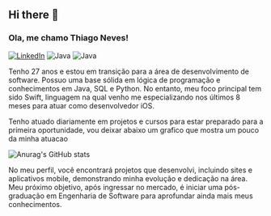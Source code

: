 ## Hi there 👋

### Ola, me chamo Thiago Neves!   

[![LinkedIn](https://img.shields.io/badge/LinkedIn-0077B5?style=for-the-badge&logo=linkedin&logoColor=white)](https://www.linkedin.com/in/thiago-ferreira-neves-7305b0190/)
 ![Java](https://img.shields.io/badge/Java-ED8B00?style=for-the-badge&logo=openjdk&logoColor=white)
 ![Java](https://img.shields.io/badge/Swift-FA7343?style=for-the-badge&logo=swift&logoColor=white)


  Tenho 27 anos e estou em transição para a área de desenvolvimento de software. Possuo uma base sólida em lógica de programação e conhecimentos em Java, SQL e Python. No entanto, meu foco principal tem sido Swift, linguagem na qual venho me especializando nos últimos 8 meses para atuar como desenvolvedor iOS.
  
Tenho atuado diariamente em projetos e cursos para estar preparado para a primeira oportunidade, vou deixar abaixo um grafico que mostra um pouco da minha atuacao


![Anurag's GitHub stats](https://github-readme-stats.vercel.app/api?username=anuraghazra&show_icons=true&theme=dracula)

No meu perfil, você encontrará projetos que desenvolvi, incluindo sites e aplicativos mobile, demonstrando minha evolução e dedicação na área. Meu próximo objetivo, após ingressar no mercado, é iniciar uma pós-graduação em Engenharia de Software para aprofundar ainda mais meus conhecimentos.










